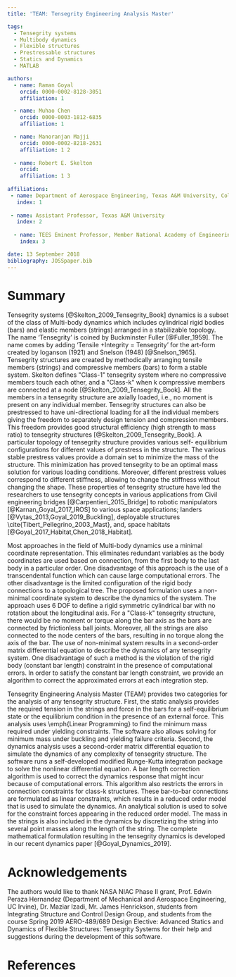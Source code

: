```yaml
---
title: 'TEAM: Tensegrity Engineering Analysis Master'

tags:
  - Tensegrity systems
  - Multibody dynamics
  - Flexible structures
  - Prestressable structures
  - Statics and Dynamics
  - MATLAB

authors:
  - name: Raman Goyal
    orcid: 0000-0002-8128-3051
    affiliation: 1

  - name: Muhao Chen
    orcid: 0000-0003-1812-6835
    affiliation: 1

  - name: Manoranjan Majji
    orcid: 0000-0002-8218-2631
    affiliation: 1 2
    
  - name: Robert E. Skelton
    orcid: 
    affiliation: 1 3
    
affiliations:
 - name: Department of Aerospace Engineering, Texas A&M University, College Station, Texas, USA
   index: 1
   
 - name: Assistant Professor, Texas A&M University
   index: 2
   
  - name: TEES Eminent Professor, Member National Academy of Engineering, Texas A&M University
    index: 3

date: 13 September 2018
bibliography: JOSSpaper.bib
---
```


# Summary

Tensegrity systems [@Skelton_2009_Tensegrity_Book] dynamics is a subset of the class of Multi-body dynamics which includes cylindrical rigid bodies (bars) and elastic members (strings) arranged in a stabilizable topology. The name ‘Tensegrity’ is coined by Buckminster Fuller [@Fuller_1959]. The name comes by adding ‘Tensile +Integrity = Tensegrity’ for the art-form created by Ioganson (1921) and Snelson (1948) [@Snelson_1965].  Tensegrity structures are created by methodically arranging tensile members (strings) and compressive members (bars) to form a stable system. Skelton defines "Class-1" tensegrity system where no compressive members touch each other, and a "Class-k" when k compressive members are connected at a node [@Skelton_2009_Tensegrity_Book]. All the members in a tensegrity structure are axially loaded, i.e., no moment is present on any individual member. Tensegrity structures can also be prestressed to have uni-directional loading for all the individual members giving the freedom to separately design tension and compression members. This freedom provides good structural efficiency (high strength to mass ratio) to tensegrity structures [@Skelton_2009_Tensegrity_Book]. A particular topology of tensegrity structure provides various self- equilibrium configurations for different values of prestress in the structure. The various stable prestress values provide a domain set to minimize the mass of the structure. This minimization has proved tensegrity to be an optimal mass solution for various loading conditions. Moreover, different prestress values correspond to different stiffness, allowing to change the stiffness without changing the shape. These properties of tensegrity structure have led the researchers to use tensegrity concepts in various applications from Civil engineering bridges [@Carpentieri_2015_Bridge] to robotic manipulators [@Karnan_Goyal_2017_IROS] to various space applications; landers [@Vytas_2013,Goyal_2019_Buckling], deployable structures \cite{Tibert_Pellegrino_2003_Mast}, and, space habitats [@Goyal_2017_Habitat,Chen_2018_Habitat].

Most approaches in the field of Multi-body dynamics use a minimal coordinate representation. This eliminates redundant variables as the body coordinates are used based on connection, from the first body to the last body in a particular order. One disadvantage of this approach is the use of a transcendental function which can cause large computational errors. The other disadvantage is the limited configuration of the rigid body connections to a topological tree. The proposed formulation uses a non-minimal coordinate system to describe the dynamics of the system. The approach uses 6 DOF to define a rigid symmetric cylindrical bar with no rotation about the longitudinal axis. For a "Class-k" tensegrity structure, there would be no moment or torque along the bar axis as the bars are connected by frictionless ball joints. 
Moreover, all the strings are also connected to the node centers of the bars, resulting in no torque along the axis of the bar. The use of non-minimal system results in a second-order matrix differential equation to describe the dynamics of any tensegrity system. One disadvantage of such a method is the violation of the rigid body (constant bar length) constraint in the presence of computational errors. In order to satisfy the constant bar length constraint, we provide an algorithm to correct the approximated errors at each integration step. 

Tensegrity Engineering Analysis Master (TEAM) provides two categories for the analysis of any tensegrity structure. First, the static analysis provides the required tension in the strings and force in the bars for a self-equilibrium state or the equilibrium condition in the presence of an external force. This analysis uses \emph{Linear Programming} to find the minimum mass required under yielding constraints. The software also allows solving for minimum mass under buckling and yielding failure criteria. Second, the dynamics analysis uses a second-order matrix differential equation to simulate the dynamics of any complexity of tensegrity structure. The software runs a self-developed modified Runge-Kutta integration package to solve the nonlinear differential equation. A bar length correction algorithm is used to correct the dynamics response that might incur because of computational errors. This algorithm also restricts the errors in connection constraints for class-k structures. These bar-to-bar connections are formulated as linear constraints, which results in a reduced order model that is used to simulate the dynamics. An analytical solution is used to solve for the constraint forces appearing in the reduced order model.
The mass in the strings is also included in the dynamics by discretizing the string into several point masses along the length of the string. The complete mathematical formulation resulting in the tensegrity dynamics is developed in our recent dynamics paper [@Goyal_Dynamics_2019].


# Acknowledgements

The authors would like to thank NASA NIAC Phase II grant, Prof. Edwin Peraza Hernandez (Department of Mechanical and Aerospace Engineering, UC Irvine), Dr. Maziar Izadi, Mr. James Henrickson, students from Integrating Structure and Control Design Group, and students from the course Spring 2019 AERO-489/689 Design Elective: Advanced Statics and Dynamics of Flexible Structures: Tensegrity Systems for their help and suggestions during the development of this software.  


# References

